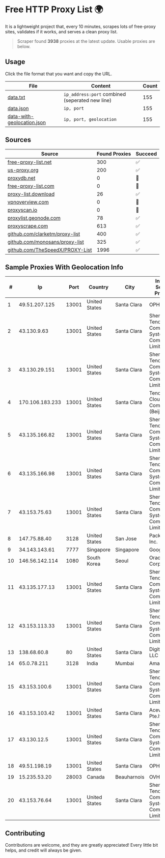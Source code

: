
# Free HTTP Proxy List 🌍

It is a lightweight project that, every 10 minutes, scrapes lots of free-proxy sites, validates if it works, and serves a clean proxy list.


> Scraper found **3938** proxies at the latest update. Usable proxies are below.

## Usage

Click the file format that you want and copy the URL.


|File|Content|Count|
|----|-------|-----|
|[data.txt](https://raw.githubusercontent.com/themiralay/Proxy-List-World/master/data.txt)|`ip_address:port` combined (seperated new line)|155|
|[data.json](https://raw.githubusercontent.com/themiralay/Proxy-List-World/master/data.json)|`ip, port`|155|
|[data-with-geolocation.json](https://raw.githubusercontent.com/themiralay/Proxy-List-World/master/data-with-geolocation.json)|`ip, port, geolocation`|155|

## Sources

|Source|Found Proxies|Succeed|
|------|-------------|-------|
|[free-proxy-list.net](https://free-proxy-list.net)|300|✅|
|[us-proxy.org](https://www.us-proxy.org)|200|✅|
|[proxydb.net](http://proxydb.net)|0|🚫|
|[free-proxy-list.com](https://free-proxy-list.com/?page=&port=&type%5B%5D=http&type%5B%5D=https&up_time=0&search=Search)|0|🚫|
|[proxy-list.download](https://www.proxy-list.download/HTTP)|26|✅|
|[vpnoverview.com](https://vpnoverview.com/privacy/anonymous-browsing/free-proxy-servers)|0|🚫|
|[proxyscan.io](https://www.proxyscan.io)|0|🚫|
|[proxylist.geonode.com](https://proxylist.geonode.com/api/proxy-list?limit=300&page=1&sort_by=lastChecked&sort_type=desc&protocols=http,https)|78|✅|
|[proxyscrape.com](https://api.proxyscrape.com/v2/?request=displayproxies&protocol=http&timeout=10000&country=all&ssl=all&anonymity=all)|613|✅|
|[github.com/clarketm/proxy-list](https://raw.githubusercontent.com/clarketm/proxy-list/master/proxy-list-raw.txt)|400|✅|
|[github.com/monosans/proxy-list](https://raw.githubusercontent.com/monosans/proxy-list/main/proxies/http.txt)|325|✅|
|[github.com/TheSpeedX/PROXY-List](https://raw.githubusercontent.com/TheSpeedX/PROXY-List/master/http.txt)|1996|✅|


## Sample Proxies With Geolocation Info

|#|Ip|Port|Country|City|Internet Service Provider|
|-|--|----|-------|----|-------------------------|
|1|49.51.207.125|13001|United States|Santa Clara|OPHL|
|2|43.130.9.63|13001|United States|Santa Clara|Shenzhen Tencent Computer Systems Company Limited|
|3|43.130.29.151|13001|United States|Santa Clara|Shenzhen Tencent Computer Systems Company Limited|
|4|170.106.183.233|13001|United States|Santa Clara|Tencent Cloud Computing (Beijing) Co|
|5|43.135.166.82|13001|United States|Santa Clara|Shenzhen Tencent Computer Systems Company Limited|
|6|43.135.166.98|13001|United States|Santa Clara|Shenzhen Tencent Computer Systems Company Limited|
|7|43.153.75.63|13001|United States|Santa Clara|Shenzhen Tencent Computer Systems Company Limited|
|8|147.75.88.40|3128|United States|San Jose|Packet Host, Inc.|
|9|34.143.143.61|7777|Singapore|Singapore|Google LLC|
|10|146.56.142.114|1080|South Korea|Seoul|Oracle Corporation|
|11|43.135.177.13|13001|United States|Santa Clara|Shenzhen Tencent Computer Systems Company Limited|
|12|43.153.113.33|13001|United States|Santa Clara|Shenzhen Tencent Computer Systems Company Limited|
|13|138.68.60.8|80|United States|Santa Clara|DigitalOcean, LLC|
|14|65.0.78.211|3128|India|Mumbai|Amazon.com|
|15|43.153.100.6|13001|United States|Santa Clara|Shenzhen Tencent Computer Systems Company Limited|
|16|43.153.103.42|13001|United States|Santa Clara|Aceville Pte.ltd|
|17|43.130.12.5|13001|United States|Santa Clara|Shenzhen Tencent Computer Systems Company Limited|
|18|49.51.198.19|13001|United States|Santa Clara|OPHL|
|19|15.235.53.20|28003|Canada|Beauharnois|OVH SAS|
|20|43.153.76.64|13001|United States|Santa Clara|Shenzhen Tencent Computer Systems Company Limited|



## Contributing

Contributions are welcome, and they are greatly appreciated! Every
little bit helps, and credit will always be given.


